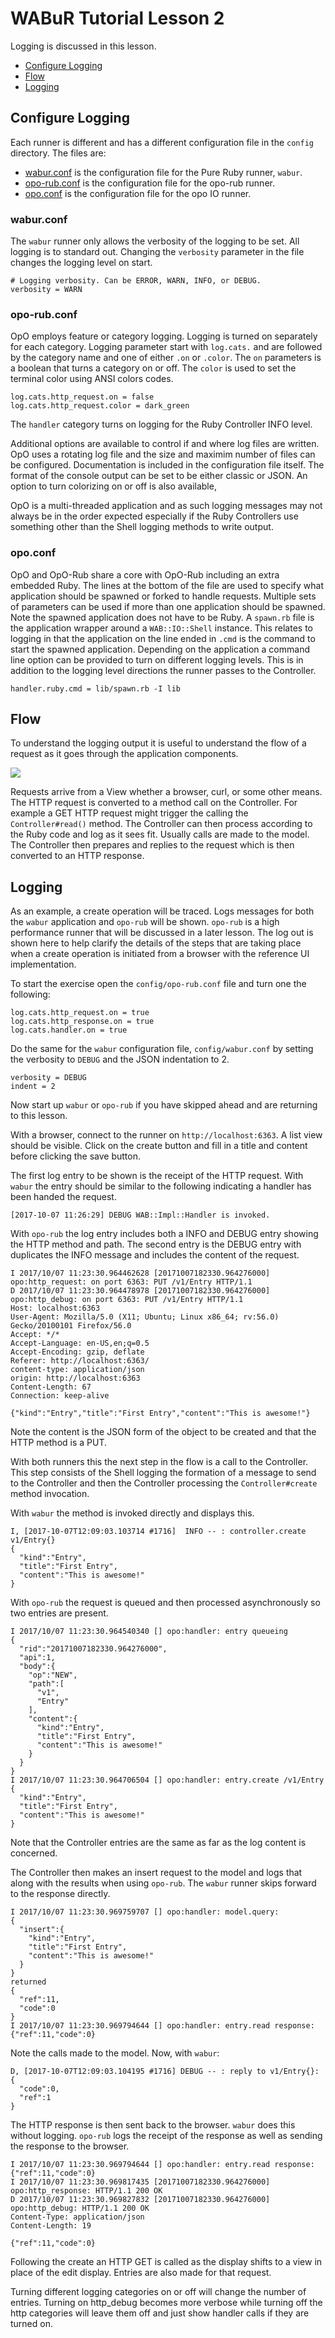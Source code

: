 
# WABuR Tutorial Lesson 2

Logging is discussed in this lesson.

 - [Configure Logging](#configure-logging)
 - [Flow](#flow)
 - [Logging](#logging)

## Configure Logging

Each runner is different and has a different configuration file in the
`config` directory. The files are:

 - [wabur.conf](blog/config/wabur.conf) is the configuration file for the Pure Ruby runner, `wabur`.
 - [opo-rub.conf](blog/config/opo-rub.conf) is the configuration file for the opo-rub runner.
 - [opo.conf](blog/config/opo.conf) is the configuration file for the opo IO runner.

### wabur.conf

The `wabur` runner only allows the verbosity of the logging to be set. All
logging is to standard out. Changing the `verbosity` parameter in the file
changes the logging level on start.

```
# Logging verbosity. Can be ERROR, WARN, INFO, or DEBUG.
verbosity = WARN
```

### opo-rub.conf

OpO employs feature or category logging. Logging is turned on separately for
each category. Logging parameter start with `log.cats.` and are followed by
the category name and one of either `.on` or `.color`. The `on` parameters is
a boolean that turns a category on or off. The `color` is used to set the
terminal color using ANSI colors codes.

```
log.cats.http_request.on = false
log.cats.http_request.color = dark_green
```

The `handler` category turns on logging for the Ruby Controller INFO level.

Additional options are available to control if and where log files are
written. OpO uses a rotating log file and the size and maximim number of files
can be configured. Documentation is included in the configuration file
itself. The format of the console output can be set to be either classic or
JSON. An option to turn colorizing on or off is also available,

OpO is a multi-threaded application and as such logging messages may not
always be in the order expected especially if the Ruby Controllers use
something other than the Shell logging methods to write output.

### opo.conf

OpO and OpO-Rub share a core with OpO-Rub including an extra embedded
Ruby. The lines at the bottom of the file are used to specify what application
should be spawned or forked to handle requests. Multiple sets of parameters
can be used if more than one application should be spawned. Note the spawned
application does not have to be Ruby. A `spawn.rb` file is the application
wrapper around a `WAB::IO::Shell` instance. This relates to logging in that
the application on the line ended in `.cmd` is the command to start the
spawned application. Depending on the application a command line option can be
provided to turn on different logging levels. This is in addition to the
logging level directions the runner passes to the Controller.

```
handler.ruby.cmd = lib/spawn.rb -I lib
```

## Flow

To understand the logging output it is useful to understand the flow of a
request as it goes through the application components.

![](wab_flow.svg)

Requests arrive from a View whether a browser, curl, or some other means. The
HTTP request is converted to a method call on the Controller. For example a
GET HTTP request might trigger the calling the `Controller#read()` method. The
Controller can then process according to the Ruby code and log as it sees
fit. Usually calls are made to the model. The Controller then prepares and
replies to the request which is then converted to an HTTP response.

## Logging

As an example, a create operation will be traced. Logs messages for both the
`wabur` application and `opo-rub` will be shown. `opo-rub` is a high
performance runner that will be discussed in a later lesson. The log out is
shown here to help clarify the details of the steps that are taking place when
a create operation is initiated from a browser with the reference UI
implementation.

To start the exercise open the `config/opo-rub.conf` file and turn one the following:

```
log.cats.http_request.on = true
log.cats.http_response.on = true
log.cats.handler.on = true
```

Do the same for the `wabur` configuration file, `config/wabur.conf` by setting
the verbosity to `DEBUG` and the JSON indentation to 2.

```
verbosity = DEBUG
indent = 2
```

Now start up `wabur` or `opo-rub` if you have skipped ahead and are returning
to this lesson.

With a browser, connect to the runner on `http://localhost:6363`. A list view
should be visible. Click on the create button and fill in a title and content
before clicking the save button.

The first log entry to be shown is the receipt of the HTTP request. With
`wabur` the entry should be similar to the following indicating a handler has
been handed the request.

```
[2017-10-07 11:26:29] DEBUG WAB::Impl::Handler is invoked.
```

With `opo-rub` the log entry includes both a INFO and DEBUG entry showing the
HTTP method and path. The second entry is the DEBUG entry with duplicates the
INFO message and includes the content of the request.

```
I 2017/10/07 11:23:30.964462628 [20171007182330.964276000] opo:http_request: on port 6363: PUT /v1/Entry HTTP/1.1
D 2017/10/07 11:23:30.964478978 [20171007182330.964276000] opo:http_debug: on port 6363: PUT /v1/Entry HTTP/1.1
Host: localhost:6363
User-Agent: Mozilla/5.0 (X11; Ubuntu; Linux x86_64; rv:56.0) Gecko/20100101 Firefox/56.0
Accept: */*
Accept-Language: en-US,en;q=0.5
Accept-Encoding: gzip, deflate
Referer: http://localhost:6363/
content-type: application/json
origin: http://localhost:6363
Content-Length: 67
Connection: keep-alive

{"kind":"Entry","title":"First Entry","content":"This is awesome!"}
```

Note the content is the JSON form of the object to be created and that the HTTP method is a PUT.

With both runners this the next step in the flow is a call to the
Controller. This step consists of the Shell logging the formation of a message
to send to the Controller and then the Controller processing the
`Controller#create` method invocation.

With `wabur` the method is invoked directly and displays this.

```
I, [2017-10-07T12:09:03.103714 #1716]  INFO -- : controller.create v1/Entry{}
{
  "kind":"Entry",
  "title":"First Entry",
  "content":"This is awesome!"
}
```

With `opo-rub` the request is queued and then processed asynchronously so two entries are present.

```
I 2017/10/07 11:23:30.964540340 [] opo:handler: entry queueing
{
  "rid":"20171007182330.964276000",
  "api":1,
  "body":{
    "op":"NEW",
    "path":[
      "v1",
      "Entry"
    ],
    "content":{
      "kind":"Entry",
      "title":"First Entry",
      "content":"This is awesome!"
    }
  }
}
I 2017/10/07 11:23:30.964706504 [] opo:handler: entry.create /v1/Entry
{
  "kind":"Entry",
  "title":"First Entry",
  "content":"This is awesome!"
}
```

Note that the Controller entries are the same as far as the log content is
concerned.

The Controller then makes an insert request to the model and logs that along
with the results when using `opo-rub`. The `wabur` runner skips forward to the
response directly.

```
I 2017/10/07 11:23:30.969759707 [] opo:handler: model.query:
{
  "insert":{
    "kind":"Entry",
    "title":"First Entry",
    "content":"This is awesome!"
  }
}
returned
{
  "ref":11,
  "code":0
}
I 2017/10/07 11:23:30.969794644 [] opo:handler: entry.read response:
{"ref":11,"code":0}
```

Note the calls made to the model. Now, with `wabur`:

```
D, [2017-10-07T12:09:03.104195 #1716] DEBUG -- : reply to v1/Entry{}: {
  "code":0,
  "ref":1
}
```

The HTTP response is then sent back to the browser. `wabur` does this without
logging. `opo-rub` logs the receipt of the response as well as sending the
response to the browser.

```
I 2017/10/07 11:23:30.969794644 [] opo:handler: entry.read response:
{"ref":11,"code":0}
I 2017/10/07 11:23:30.969817435 [20171007182330.964276000] opo:http_response: HTTP/1.1 200 OK
D 2017/10/07 11:23:30.969827832 [20171007182330.964276000] opo:http_debug: HTTP/1.1 200 OK
Content-Type: application/json
Content-Length: 19

{"ref":11,"code":0}
```

Following the create an HTTP GET is called as the display shifts to a view in
place of the edit display. Entries are also made for that request.

Turning different logging categories on or off will change the number of
entries. Turning on http_debug becomes more verbose while turning off the http
categories will leave them off and just show handler calls if they are turned
on.
